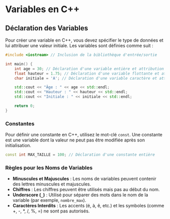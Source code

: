 # Variables en C++

## Déclaration des Variables

Pour créer une variable en C++, vous devez spécifier le type de données et lui attribuer une valeur initiale. Les variables sont définies comme suit :

```cpp
#include <iostream> // Inclusion de la bibliothèque d'entrée/sortie

int main() {
    int age = 30; // Déclaration d'une variable entière et attribution d'une valeur
    float hauteur = 1.75; // Déclaration d'une variable flottante et attribution d'une valeur
    char initiale = 'A'; // Déclaration d'une variable caractère et attribution d'une valeur

    std::cout << "Âge : " << age << std::endl;
    std::cout << "Hauteur : " << hauteur << std::endl;
    std::cout << "Initiale : " << initiale << std::endl;

    return 0;
}
```

### Constantes

Pour définir une constante en C++, utilisez le mot-clé `const`. Une constante est une variable dont la valeur ne peut pas être modifiée après son initialisation.

```cpp
const int MAX_TAILLE = 100; // Déclaration d'une constante entière
```

### Règles pour les Noms de Variables

- **Minuscules et Majuscules** : Les noms de variables peuvent contenir des lettres minuscules et majuscules.
- **Chiffres** : Les chiffres peuvent être utilisés mais pas au début du nom.
- **Underscore (`_`)** : Utilisé pour séparer des mots dans le nom de la variable (par exemple, `nombre_max`).
- **Caractères Interdits** : Les accents (é, à, ê, etc.) et les symboles (comme +, -, *, /, %, =) ne sont pas autorisés.
